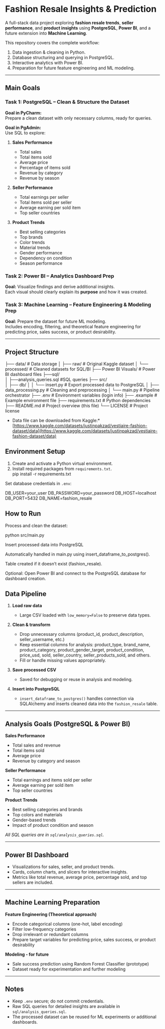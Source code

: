 # Fashion Resale Insights & Prediction

A full-stack data project exploring **fashion resale trends**, **seller performance**, and **product insights** using **PostgreSQL**, **Power BI**, and a future extension into **Machine Learning**.

This repository covers the complete workflow:
1. Data ingestion & cleaning in Python.
2. Database structuring and querying in PostgreSQL.
3. Interactive analytics with Power BI.
4. Preparation for future feature engineering and ML modeling.

---

## Main Goals

### Task 1: PostgreSQL – Clean & Structure the Dataset
**Goal in PyCharm:**  
Prepare a clean dataset with only necessary columns, ready for queries.  

**Goal in PgAdmin:**  
Use SQL to explore:

1. **Sales Performance**  
    - Total sales  
    - Total items sold  
    - Average price  
    - Percentage of items sold  
    - Revenue by category  
    - Revenue by season  

2. **Seller Performance**  
    - Total earnings per seller  
    - Total items sold per seller  
    - Average earning per sold item  
    - Top seller countries  

3. **Product Trends**  
    - Best selling categories  
    - Top brands  
    - Color trends  
    - Material trends  
    - Gender performance  
    - Dependency on condition  
    - Season performance  

### Task 2: Power BI – Analytics Dashboard Prep
**Goal:** Visualize findings and derive additional insights.  
Each visual should clearly explain its **purpose** and how it was created.

### Task 3: Machine Learning – Feature Engineering & Modeling Prep
**Goal:** Prepare the dataset for future ML modeling.  
Includes encoding, filtering, and theoretical feature engineering for predicting price, sales success, or product desirability.

---

## Project Structure



├── data/                         # Data storage
│   ├── raw/                      # Original Kaggle dataset
│   └── processed/                # Cleaned datasets for SQL/BI
├── Power BI Visuals/              # Power BI dashboard files
├──sql/                           
│   ├──analysis_queries.sql        #SQL queries
├── src/                   
│   ├── db/
│   │   └── insert.py              # Export processed data to PostgreSQL
│   ├── data_processing.py         # Cleaning and preprocessing
│   └── main.py                    # Pipeline orchestrator
├── .env                           # Environment variables (login info)
├── .example                        # Example environment file
├── requirements.txt               # Python dependencies
├── README.md                      # Project overview (this file)
└── LICENSE                        # Project license

* Data file can be downloaded from Kaggle:*  
[https://www.kaggle.com/datasets/justinpakzad/vestiaire-fashion-dataset/data](https://www.kaggle.com/datasets/justinpakzad/vestiaire-fashion-dataset/data)


## Environment Setup
1. Create and activate a Python virtual environment.  
2. Install required packages from `requirements.txt`.  
pip install -r requirements.txt


Set database credentials in `.env`:

DB_USER=your_user
DB_PASSWORD=your_password
DB_HOST=localhost
DB_PORT=5432
DB_NAME=fashion_resale

## How to Run

Process and clean the dataset:

python src/main.py

Insert processed data into PostgreSQL

Automatically handled in main.py using insert_dataframe_to_postgres().

Table created if it doesn’t exist (fashion_resale).

Optional: Open Power BI and connect to the PostgreSQL database for dashboard creation.

## Data Pipeline

1. **Load raw data**  
   - Large CSV loaded with `low_memory=False` to preserve data types.  

2. **Clean & transform**  
   - Drop unnecessary columns (product_id, product_description, seller_username, etc.)  
   - Keep essential columns for analysis: product_type, brand_name, product_category, product_gender_target, product_condition, price_usd, sold, seller_country, seller_products_sold, and others.   
   - Fill or handle missing values appropriately.  

3. **Save processed CSV**  
   - Saved for debugging or reuse in analysis and modeling.  

4. **Insert into PostgreSQL**  
   - `insert_dataframe_to_postgres()` handles connection via SQLAlchemy and inserts cleaned data into the `fashion_resale` table.  

---

## Analysis Goals (PostgreSQL & Power BI)

**Sales Performance**
- Total sales and revenue  
- Total items sold  
- Average price  
- Revenue by category and season  

**Seller Performance**
- Total earnings and items sold per seller  
- Average earning per sold item  
- Top seller countries  

**Product Trends**
- Best selling categories and brands  
- Top colors and materials  
- Gender-based trends  
- Impact of product condition and season  

*All SQL queries are in `sql/analysis_queries.sql`.*

---

## Power BI Dashboard

- Visualizations for sales, seller, and product trends.  
- Cards, column charts, and slicers for interactive insights.  
- Metrics like total revenue, average price, percentage sold, and top sellers are included.  

---

## Machine Learning Preparation

**Feature Engineering (Theoretical approach)**
- Encode categorical columns (one-hot, label encoding)  
- Filter low-frequency categories  
- Drop irrelevant or redundant columns  
- Prepare target variables for predicting price, sales success, or product desirability  

**Modeling - for future**
- Sale success prediction using Random Forest Classifier (prototype)  
- Dataset ready for experimentation and further modeling  

---

## Notes
- Keep `.env` secure; do not commit credentials.  
- Raw SQL queries for detailed insights are available in `sql/analysis_queries.sql`.  
- The processed dataset can be reused for ML experiments or additional dashboards.  
